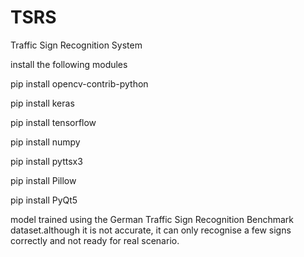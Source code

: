 # TSRS
Traffic Sign Recognition System

install the following modules

pip install opencv-contrib-python

pip install keras

pip install tensorflow

pip install numpy

pip install pyttsx3

pip install Pillow

pip install PyQt5


model trained using the German Traffic Sign Recognition Benchmark dataset.although it is not accurate, it can only recognise a few signs correctly and not ready for real scenario.
